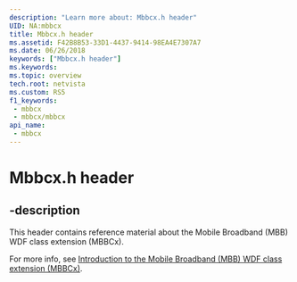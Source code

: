 ```yaml
---
description: "Learn more about: Mbbcx.h header"
UID: NA:mbbcx
title: Mbbcx.h header
ms.assetid: F42B8B53-33D1-4437-9414-98EA4E7307A7
ms.date: 06/26/2018
keywords: ["Mbbcx.h header"]
ms.keywords: 
ms.topic: overview
tech.root: netvista
ms.custom: RS5
f1_keywords:
 - mbbcx
 - mbbcx/mbbcx
api_name:
 - mbbcx
---
```


# Mbbcx.h header


## -description

This header contains reference material about the Mobile Broadband (MBB) WDF class extension (MBBCx).

For more info, see [Introduction to the Mobile Broadband (MBB) WDF class extension (MBBCx)](/windows-hardware/drivers/netcx/mobile-broadband-mbb-wdf-class-extension-mbbcx).

